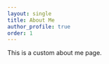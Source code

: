 ```yaml
---
layout: single
title: About Me
author_profile: true
order: 1
---
```


This is a custom about me page.

